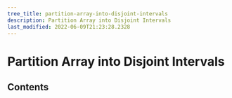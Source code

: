 ```yaml
---
tree_title: partition-array-into-disjoint-intervals
description: Partition Array into Disjoint Intervals
last_modified: 2022-06-09T21:23:28.2328
---
```


# Partition Array into Disjoint Intervals

## Contents
